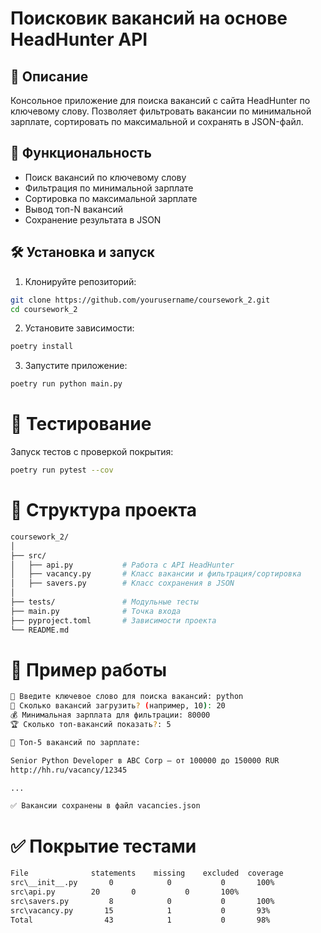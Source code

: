 # Поисковик вакансий на основе HeadHunter API

## 📌 Описание
Консольное приложение для поиска вакансий с сайта HeadHunter по ключевому слову. Позволяет фильтровать вакансии по минимальной зарплате, сортировать по максимальной и сохранять в JSON-файл.

## 🚀 Функциональность
- Поиск вакансий по ключевому слову
- Фильтрация по минимальной зарплате
- Сортировка по максимальной зарплате
- Вывод топ-N вакансий
- Сохранение результата в JSON

## 🛠️ Установка и запуск
1. Клонируйте репозиторий:
```bash
git clone https://github.com/yourusername/coursework_2.git
cd coursework_2
```
2. Установите зависимости:
```bash
poetry install
```
3. Запустите приложение:
```bash
poetry run python main.py
```

 # 🧪 Тестирование

Запуск тестов с проверкой покрытия:
```bash
poetry run pytest --cov
```


# 📁 Структура проекта
```bash
coursework_2/
│
├── src/
│   ├── api.py           # Работа с API HeadHunter
│   ├── vacancy.py       # Класс вакансии и фильтрация/сортировка
│   ├── savers.py        # Класс сохранения в JSON
│
├── tests/               # Модульные тесты
├── main.py              # Точка входа
├── pyproject.toml       # Зависимости проекта
└── README.md
```

# 📌 Пример работы
```bash
🔎 Введите ключевое слово для поиска вакансий: python
📄 Сколько вакансий загрузить? (например, 10): 20
💰 Минимальная зарплата для фильтрации: 80000
🏆 Сколько топ-вакансий показать?: 5

📢 Топ-5 вакансий по зарплате:

Senior Python Developer в ABC Corp — от 100000 до 150000 RUR
http://hh.ru/vacancy/12345

...

✅ Вакансии сохранены в файл vacancies.json
```


# ✅ Покрытие тестами
```bash
File	          statements	missing	   excluded	 coverage
src\__init__.py	      0	           0	       0	   100%
src\api.py	      20	   0           0	   100%
src\savers.py	      8	           0	       0	   100%
src\vacancy.py	     15	           1	       0	   93%
Total	             43	           1	       0	   98%
